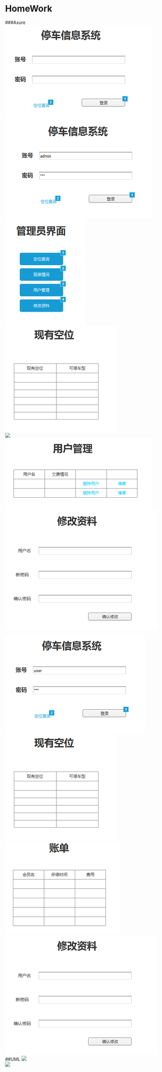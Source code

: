 # HomeWork
###Axure
![](https://github.com/FirstD/HomeWork/blob/master/image/index.PNG)<br>
![](https://github.com/FirstD/HomeWork/blob/master/image/adminLogin.PNG)<br>
![](https://github.com/FirstD/HomeWork/blob/master/image/admin.PNG)<br>
![](https://github.com/FirstD/HomeWork/blob/master/image/empty.PNG)<br>
![](https://github.com/FirstD/HomeWork/blob/master/image/nowempty.PNG)<br>
![](https://github.com/FirstD/HomeWork/blob/master/image/usermanagement.PNG)<br>
![](https://github.com/FirstD/HomeWork/blob/master/image/modify.PNG)<br>

![](https://github.com/FirstD/HomeWork/blob/master/image/userLogin.PNG)<br>
![](https://github.com/FirstD/HomeWork/blob/master/image/empty.PNG)<br>
![](https://github.com/FirstD/HomeWork/blob/master/image/bill.PNG)<br>
![](https://github.com/FirstD/HomeWork/blob/master/image/modify.PNG)<br>
##UML
![](https://github.com/jiamianqishixuhao/HomeWork/blob/patch-1/image/UML1.jpg)<br>
![](https://github.com/jiamianqishixuhao/HomeWork/blob/patch-1/image/UML2.png)<br>
